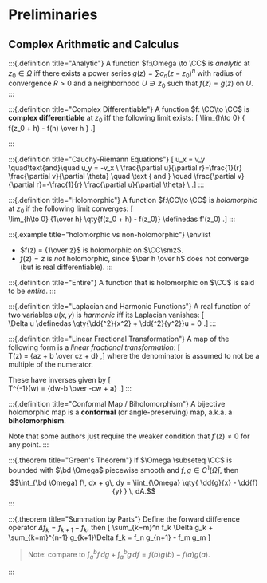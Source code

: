 # Preliminaries

## Complex Arithmetic and Calculus

:::{.definition title="Analytic"}
A function $f:\Omega \to \CC$ is *analytic* at $z_0\in \Omega$ iff there exists a power series $g(z) = \sum a_n (z-z_0)^n$ with radius of convergence $R>0$ and a neighborhood $U\ni z_0$ such that $f(z) = g(z)$ on $U$.
:::

:::{.definition title="Complex Differentiable"}
A function $f: \CC\to \CC$ is **complex differentiable** at $z_0$ iff the following limit exists:
\[
\lim_{h\to 0} { f(z_0 + h) - f(h) \over h  } 
.\]

:::

:::{.definition title="Cauchy-Riemann Equations"}
\[
u_x = v_y \quad\text{and}\quad u_y = -v_x \\
\frac{\partial u}{\partial r}=\frac{1}{r} \frac{\partial v}{\partial \theta} \quad \text { and } \quad \frac{\partial v}{\partial r}=-\frac{1}{r} \frac{\partial u}{\partial \theta} \\
.\]
:::

:::{.definition title="Holomorphic"}
A function $f:\CC\to \CC$ is *holomorphic* at $z_0$ if the following limit converges:
\[  
\lim_{h\to 0} {1\over h} \qty{f(z_0 + h) - f(z_0)} \definedas f'(z_0)
.\]
:::

:::{.example title="holomorphic vs non-holomorphic"}
\envlist
- $f(z) = {1\over z}$ is holomorphic on $\CC\smz$.
- $f(z) = \bar{z}$ is *not* holomorphic, since $\bar h \over h$ does not converge (but is real differentiable).
:::

:::{.definition title="Entire"}
A function that is holomorphic on $\CC$ is said to be *entire*.
:::

:::{.definition title="Laplacian and Harmonic Functions"}
A real function of two variables $u(x, y)$ is *harmonic* iff its Laplacian vanishes:
\[  
\Delta u \definedas \qty{\dd{^2}{x^2} + \dd{^2}{y^2}}u = 0
.\]
:::


:::{.definition title="Linear Fractional Transformation"}
A map of the following form is a *linear fractional transformation*:
\[  
T(z) = {az + b \over cz + d}
,\]
where the denominator is assumed to not be a multiple of the numerator.

These have inverses given by
\[  
T^{-1}(w) = {dw-b \over -cw + a}
.\]
:::

:::{.definition title="Conformal Map / Biholomorphism"}
A bijective holomorphic map is a **conformal** (or angle-preserving) map, a.k.a. a **biholomorphism**.

Note that some authors just require the weaker condition that $f'(z) \neq 0$ for any point.
:::


:::{.theorem title="Green's Theorem"}
If $\Omega \subseteq \CC$ is bounded with $\bd \Omega$ piecewise smooth and $f, g\in C^1(\bar \Omega)$, then $$\int_{\bd \Omega} f\, dx + g\, dy = \iint_{\Omega} \qty{ \dd{g}{x} - \dd{f}{y} } \, dA.$$
:::

:::{.theorem title="Summation by Parts"}
Define the forward difference operator $\Delta f_k = f_{k+1} - f_k$, then
\[
\sum_{k=m}^n f_k \Delta g_k  + \sum_{k=m}^{n-1} g_{k+1}\Delta f_k = f_n g_{n+1} - f_m g_m
\]

> Note: compare to $\int_a^b f \, dg  + \int_a^b g\, df = f(b) g(b) - f(a) g(a)$.

:::

